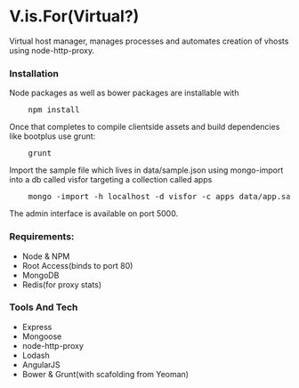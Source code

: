 # V.is.For(Virtual?)
Virtual host manager, manages processes and automates creation of vhosts using node-http-proxy.

### Installation
Node packages as well as bower packages are installable with
<pre>
    npm install
</pre>

Once that completes to compile clientside assets and build dependencies like bootplus use grunt:
<pre>
	grunt
</pre>

Import the sample file which lives in data/sample.json using mongo-import into a db called visfor targeting a collection called apps
<pre>
    mongo -import -h localhost -d visfor -c apps data/app.sample.json
</pre>

The admin interface is available on port 5000. 

### Requirements: 
* Node & NPM 
* Root Access(binds to port 80)
* MongoDB
* Redis(for proxy stats)

### Tools And Tech
* Express
* Mongoose
* node-http-proxy
* Lodash
* AngularJS
* Bower & Grunt(with scafolding from Yeoman)

